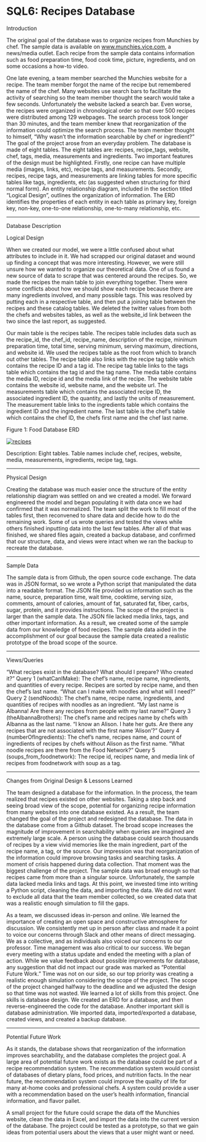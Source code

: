 # SQL6: Recipes Database


Introduction

The original goal of the database was to organize recipes from Munchies by chef. The sample data is available on www.munchies.vice.com, a news/media outlet. Each recipe from the sample data contains information such as food preparation time, food cook time, picture, ingredients, and on some occasions a how-to video. 

One late evening, a team member searched the Munchies website for a recipe. The team member forgot the name of the recipe but remembered the name of the chef. Many websites use search bars to facilitate the activity of searching so the team member thought the search would take a few seconds. Unfortunately the website lacked a search bar. Even worse, the recipes were organized in chronological order so that over 500 recipes were distributed among 129 webpages. The search process took longer than 30 minutes, and the team member knew that reorganization of the information could optimize the search process. The team member thought to himself, “Why wasn’t the information searchable by chef or ingredient?” The goal of the project arose from an everyday problem. 
The database is made of eight tables. The eight tables are: recipes, recipe_tags, website, chef, tags, media, measurements and ingredients. Two important features of the design must be highlighted. Firstly, one recipe can have multiple media (images, links, etc), recipe tags, and measurements. Secondly, recipes, recipe tags, and measurements are linking tables for more specific tables like tags, ingredients, etc (as suggested when structuring for third normal form). An entity relationship diagram, included in the section titled “Logical Design”, outlines the organization of information. The ERD identifies the properties of each entity in each table as primary key, foreign key, non-key, one-to-one relationship, one-to-many relationship, etc.

---------
 
Database Description

Logical Design


When we created our model, we were a little confused about what attributes to include in  it. We had scrapped our original dataset and wound up finding a concept that was more interesting. However, we were still unsure how we wanted to organize our theoretical data. One of us found a new source of data to scrape that was centered around the recipes. So, we made the recipes the main table to join everything together. There were some conflicts about how we should show each recipe because there are  many ingredients involved, and many possible tags. This was resolved by putting each in a respective table, and then put a joining table between the recipes and these catalog tables. We deleted the twitter values from both the chefs and websites tables, as well as the website_id link between the two since the last report, as suggested.

Our main table is the recipes table. The recipes table includes data such as the recipe_id, the chef_id, recipe_name, description of the recipe, minimum preparation time, total time, serving minimum, serving maximum, directions, and website id. We used the recipes table as the root from which to branch out other tables. The recipe table also links with the recipe tag table which contains the recipe ID and a tag id. The recipe tag table links to the tags table which contains the tag id and the tag name. The media table contains the media ID, recipe id and the media link of the recipe. The website table contains the website id, website name, and the website url. The measurements table which contains the associated recipe ID, the associated ingredient ID, the quantity, and lastly the units of measurement. The measurement table links to the ingredients table which contains the ingredient ID and the ingredient name. The last table is the chef’s table which contains the chef ID, the chefs first name and the chef last name.


Figure 1: Food Database ERD

<a href="https://ibb.co/XSHbGgg"><img src="https://i.ibb.co/m6pGPww/recipes.png" alt="recipes" border="0"></a>
 
Description: Eight tables. Table names include chef, recipes, website, media, measurements, ingredients, recipe tag, tags.

-----------------

Physical Design 

Creating the database was much easier once the structure of the entity relationship diagram was settled on and we created a model. We forward engineered the model and began populating it with data once we had confirmed that it was normalized. The team split the work to fill most of the tables first, then reconvened to share data and decide how to do the remaining work. Some of us wrote queries and tested the views while others finished inputting data into the last few tables. After all of that was finished, we shared files again, created a backup database, and confirmed that our structure, data, and views were intact when we ran the backup to recreate the database.

------

Sample Data

The sample data is from Github, the open source code exchange. The data was in JSON format, so we wrote a Python script that manipulated the data into a readable format. The JSON file provided us information such as the name, source, preparation time, wait time, cooktime, serving size, comments, amount of calories, amount of fat, saturated fat, fiber, carbs, sugar, protein, and it provides instructions. The scope of the project is larger than the sample data. The JSON file lacked media links, tags, and other important information. As a result, we created some of the sample data from our knowledge of food recipes. The sample data aided in the accomplishment of our goal because the sample data created a realistic prototype of the broad scope of the source. 

--------

Views/Queries

“What recipes exist in the database? What should I prepare? Who created it?”
Query 1 (whatCanIMake): The chef’s name, recipe name, ingredients, and quantities of every recipe.  Recipes are sorted by recipe name, and then the chef’s last name. 
“What can I make with noodles and what will I need?”
Query 2 (sendNoods): The chef’s name, recipe name, ingredients, and quantities of recipes with noodles as an ingredient. 
“My last name is Albanna! Are there any recipes from people with my last name?”
Query 3 (theAlbannaBrothers): The chef’s name and recipes name by chefs with Albanna as the last name.
“I know an Alison. I hate her guts. Are there any recipes that are not associated with the first name ‘Alison’?”
Query 4 (numberOfIngredients): The chef’s name, recipes name, and count of ingredients of recipes by chefs without Alison as the first name.
“What noodle recipes are there from the Food Network?”
Query 5 (soups_from_foodnetwork): The recipe id, recipes name, and media link of recipes from foodnetwork with soup as a tag.

 

--------
 
Changes from Original Design & Lessons Learned

The team designed a database for the information. In the process, the team realized that recipes existed on other websites. Taking a step back and seeing broad view of the scope, potential for organizing recipe information from many websites into one database existed. As a result, the team changed the goal of the project and redesigned the database. The data in the database come from a Github dataset. The broad scope increases the magnitude of improvement in searchability when queries are imagined are extremely large scale. A person using the database could search thousands of recipes by a view vivid memories like the main ingredient, part of the recipe name, a tag, or the source. Our impression was that reorganization of the information could improve browsing tasks and searching tasks. 
A moment of crisis happened during data collection. That moment was the biggest challenge of the project. The sample data was broad enough so that recipes came from more than a singular source. Unfortunately, the sample data lacked media links and tags. At this point, we invested time into writing a Python script, cleaning the data, and importing the data. We did not want to exclude all data that the team member collected, so we created data that was a realistic enough simulation to fill the gaps.

As a team, we discussed ideas in-person and online. We learned the importance of creating an open space and constructive atmosphere for discussion. We consistently met up in person after class and made it a point to voice our concerns through Slack and other means of direct messaging. We as a collective, and as individuals also voiced our concerns to our professor. Time management was also critical to our success.  We began every meeting with a status update and ended the meeting with a plan of action. 
While we value feedback about possible improvements for database, any suggestion that did not impact our grade was marked as “Potential Future Work.” Time was not on our side, so our top priority was creating a realistic enough simulation considering the scope of the project. The scope of the project changed halfway to the deadline and we adjusted the design so that time was not wasted.
	We learned a lot of skills from this project. One skills is database design. We created an ERD for a database, and then reverse-engineered the code for the database. Another important skill is database administration. We imported data, imported/exported a database, created views, and created a backup database. 
 
 -----------
 
Potential Future Work

As it stands, the database shows that reorganization of the information improves searchability, and the database completes the project goal. A large area of potential future work exists as the database could be part of a recipe recommendation system. The recommendation system would consist of databases of dietary plans, food prices, and nutrition facts. In the near future, the recommendation system could improve the quality of life for many at-home cooks and professional chefs. A system could provide a user with a recommendation based on the user’s health information, financial information, and flavor pallet. 	

A small project for the future could scrape the data off the Munchies website, clean the data in Excel, and import the data into the current version of the database. The project could be tested as a prototype, so that we gain ideas from potential users about the views that a user might want or need. 
